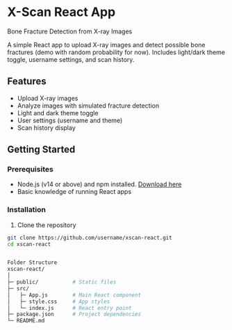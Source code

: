 # X-Scan React App

Bone Fracture Detection from X-ray Images

A simple React app to upload X-ray images and detect possible bone fractures (demo with random probability for now). Includes light/dark theme toggle, username settings, and scan history.

## Features

- Upload X-ray images
- Analyze images with simulated fracture detection
- Light and dark theme toggle
- User settings (username and theme)
- Scan history display

## Getting Started

### Prerequisites

- Node.js (v14 or above) and npm installed. [Download here](https://nodejs.org/)
- Basic knowledge of running React apps

### Installation

1. Clone the repository

```bash
git clone https://github.com/username/xscan-react.git
cd xscan-react


Folder Structure
xscan-react/
│
├─ public/           # Static files
├─ src/
│   ├─ App.js        # Main React component
│   ├─ style.css     # App styles
│   └─ index.js      # React entry point
├─ package.json      # Project dependencies
└─ README.md

